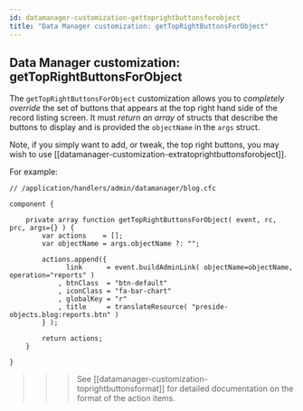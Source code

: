 ```yaml
---
id: datamanager-customization-gettoprightbuttonsforobject
title: "Data Manager customization: getTopRightButtonsForObject"
---
```


## Data Manager customization: getTopRightButtonsForObject

The `getTopRightButtonsForObject` customization allows you to _completely override_ the set of buttons that appears at the top right hand side of the record listing screen. It must _return an array_ of structs that describe the buttons to display and is provided the `objectName` in the `args` struct.

Note, if you simply want to add, or tweak, the top right buttons, you may wish to use [[datamanager-customization-extratoprightbuttonsforobject]].

For example:

```luceescript
// /application/handlers/admin/datamanager/blog.cfc

component {

	private array function getTopRightButtonsForObject( event, rc, prc, args={} ) {
		var actions    = [];
		var objectName = args.objectName ?: "";

		actions.append({
			  link      = event.buildAdminLink( objectName=objectName, operation="reports" )
			, btnClass  = "btn-default"
			, iconClass = "fa-bar-chart"
			, globalKey = "r"
			, title     = translateResource( "preside-objects.blog:reports.btn" )
		} );

		return actions;
	}

}
```

>>> See [[datamanager-customization-toprightbuttonsformat]] for detailed documentation on the format of the action items.
